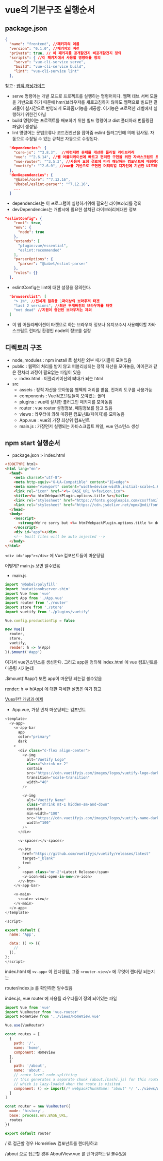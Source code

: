 # vue의 기본구조 실행순서


## package.json

```json
{
  "name": "frontend", //패키지의 이름
  "version": "0.1.0", //패키지의 버전
  "private": true, // 이 패키지를 공개할건지 비공개할건지 정의
  "scripts": { //이 패키지에서 사용할 명령어를 정의
    "serve": "vue-cli-service serve",
    "build": "vue-cli-service build",
    "lint": "vue-cli-service lint"
  },
```
참고 : [웹팩 러닝가이드](https://yamoo9.gitbook.io/webpack/webpack/config-webpack-dev-environment/webpack-dev-server)
- serve 명령어는 개발 모드로 프로젝트를 실행하는 명령어이다. 웹팩 데브 서버 모듈을 기반으로 하기 때문에 hmr(브라우저를 새로고침하지 않아도 웹팩으로 빌드한 결과물이 실시간으로 반영되게 도와줌)기능을 제공함. 이기능은 프로덕션 레벨에서 실행하기 위한건 아님
- build 명령어는 프로젝트를 배포하기 위한 빌드 명령어고 dist 폴더아래 번들링된 파일이 생성됨.
- lint 명령어는 문법오류나 코드컨벤션을 잡아줌 eslint 플러그인에 의해 검사됨. 자동으로 수정될 수 있는 규칙은 자동으로 수정된다.


```json
  "dependencies": { 
    "core-js": "^3.8.3",  //이런저런 문제를 개선한 폴리필 라이브러리
    "vue": "^2.6.14", //웹 어플리케이션에 빠르고 편리한 구현을 위한 자바스크립트 프레임워크
    "vue-router": "^3.5.3", //사용자 요청 경로에 따라 해당하는 컴포넌트에 매핑하여 렌더링을 결졍해주는 라이브러리
    "vuetify": "^2.6.0", //vue를 기반으로 구현된 머티리얼 디자인에 기반한 UI프레임워크
  },
  "devDependencies": {
    "@babel/core": "^7.12.16",
    "@babel/eslint-parser": "^7.12.16",
    ...
  }
```
- dependencies는 이 프로그램이 실행하기위해 필요한 라이브러리를 정의
- devDependencies는 개발시에 필요한 설치된 라이브러리에대한 정보


```json
"eslintConfig": {
    "root": true,
    "env": {
      "node": true
    },
    "extends": [
      "plugin:vue/essential",
      "eslint:recommended"
    ],
    "parserOptions": {
      "parser": "@babel/eslint-parser"
    },
    "rules": {}
  },
```
- eslintConfig는 lint에 대한 설정을 정의한다.


```json
  "browserslist": [
    "> 1%", //전세계 점유율 1퍼이상의 브라우저 타겟
    "last 2 versions", //최근 두개버전의 브라우저를 타겟
    "not dead" //지원이 중단된 브라우저는 제외
  ]
```
- 이 웹 어플리케이션이 타켓으로 하는 브라우저 정보나 유지보수시 사용해야할 자바스크립트 런타임 환경인 node의 정보를 설정



## 디렉토리 구조

- node_modules : npm install 로 설치한 외부 패키지들이 모여있음
- public : 웹팩의 처리를 받지 않고 퍼블리싱되는 정적 자산을 모아놓음, 아이콘과 같은 전처리 과정이 필요없는 파일이 있음
    - index.html : 어플리케이션의 뼈대가 되는 html
- src
    - assets : 정적 자산을 모아놓음 웹팩의 처리를 받음, 전처리 도구를 사용가능
    - components : Vue컴포넌트들이 모여있는 폴더
    - plugins : vue에 설치한 플러그인 패키지를 모아놓음
    - router : vue router 설정정보, 매핑정보를 담고 있음
    - views : 라우터에 의해 매핑된 컴포넌트(페이지)를 모아놓음 
    - App.vue : vue의 가장 최상위 컴포넌트
    - main.js : 가장먼저 실행되는 자바스크립트 파일, vue 인스턴스 생성
    

## npm start 실행순서

- package.json > index.html

```html
<!DOCTYPE html>
<html lang="en">
  <head>
    <meta charset="utf-8">
    <meta http-equiv="X-UA-Compatible" content="IE=edge">
    <meta name="viewport" content="width=device-width,initial-scale=1.0">
    <link rel="icon" href="<%= BASE_URL %>favicon.ico">
    <title><%= htmlWebpackPlugin.options.title %></title>
    <link rel="stylesheet" href="https://fonts.googleapis.com/css?family=Roboto:100,300,400,500,700,900">
    <link rel="stylesheet" href="https://cdn.jsdelivr.net/npm/@mdi/font@latest/css/materialdesignicons.min.css">
  </head>
  <body>
    <noscript>
      <strong>We're sorry but <%= htmlWebpackPlugin.options.title %> doesn't work properly without JavaScript enabled. Please enable it to continue.</strong>
    </noscript>
    <div id="app"></div>
    <!-- built files will be auto injected -->
  </body>
</html>
```

`<div id="app"></div>` 에 Vue 컴포넌트들이 마운팅됨

어떻게? main.js 보면 알수있음

- main.js

```javascript
import '@babel/polyfill'
import 'mutationobserver-shim'
import Vue from 'vue'
import App from './App.vue'
import router from './router'
import store from './store'
import vuetify from './plugins/vuetify'

Vue.config.productionTip = false

new Vue({
  router,
  store,
  vuetify,
  render: h => h(App)
}).$mount('#app')
```

여기서 vue인스턴스를 생성한다. 그리고 app을 정의해 index.html 에 vue 컴포넌트를 마운팅 시키는데

.$mount('#app') 보면 app이 마운팅 되는걸 볼수있음

 render: h => h(App) 에 대한 자세한 설명은 여기 참고

[Vuex란? 개념과 예제](https://doozi0316.tistory.com/entry/Vuex-%EA%B0%9C%EB%85%90%EA%B3%BC-%EC%98%88%EC%A0%9C-%EC%9D%B4%ED%95%B4%ED%95%98%EA%B8%B0)

- App.vue, 가장 먼저 마운팅되는 컴포넌트

```javascript
<template>
  <v-app>
    <v-app-bar
      app
      color="primary"
      dark
    >
      <div class="d-flex align-center">
        <v-img
          alt="Vuetify Logo"
          class="shrink mr-2"
          contain
          src="https://cdn.vuetifyjs.com/images/logos/vuetify-logo-dark.png"
          transition="scale-transition"
          width="40"
        />

        <v-img
          alt="Vuetify Name"
          class="shrink mt-1 hidden-sm-and-down"
          contain
          min-width="100"
          src="https://cdn.vuetifyjs.com/images/logos/vuetify-name-dark.png"
          width="100"
        />
      </div>

      <v-spacer></v-spacer>

      <v-btn
        href="https://github.com/vuetifyjs/vuetify/releases/latest"
        target="_blank"
        text
      >
        <span class="mr-2">Latest Release</span>
        <v-icon>mdi-open-in-new</v-icon>
      </v-btn>
    </v-app-bar>

    <v-main>
      <router-view/>
    </v-main>
  </v-app>
</template>

<script>

export default {
  name: 'App',

  data: () => ({
    //
  }),
};
</script>
```

index.html 에 `<v-app>` 이 렌더링됨, 그중 `<router-view/>` 에 무엇이 렌더링 되는지는 

router/index.js 를 확인하면 알수있음

index.js, vue router 에 사용될 라우터들이 정의 되어있는 파일

```javascript
import Vue from 'vue'
import VueRouter from 'vue-router'
import HomeView from '../views/HomeView.vue'

Vue.use(VueRouter)

const routes = [
  {
    path: '/',
    name: 'home',
    component: HomeView
  },
  {
    path: '/about',
    name: 'about',
    // route level code-splitting
    // this generates a separate chunk (about.[hash].js) for this route
    // which is lazy-loaded when the route is visited.
    component: () => import(/* webpackChunkName: "about" */ '../views/AboutView.vue')
  }
]

const router = new VueRouter({
  mode: 'history',
  base: process.env.BASE_URL,
  routes
})

export default router
```

/ 로 접근할 경우 HomeView 컴포넌트를 렌더링하고

/about 으로 접근할 경우 AboutView.vue 를 렌더링하는걸 볼수있음